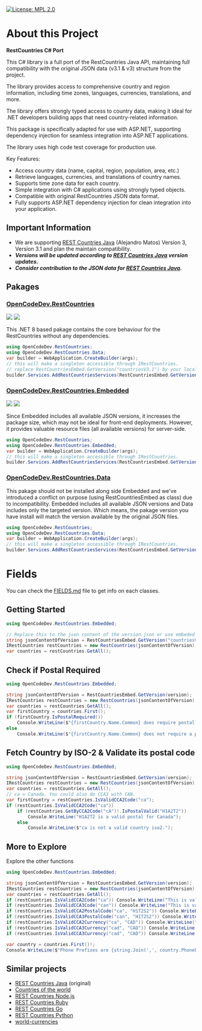 [![License: MPL 2.0](https://img.shields.io/badge/License-MPL_2.0-brightgreen.svg)](https://opensource.org/licenses/MPL-2.0)




# About this Project

**RestCountries C# Port**  

This C# library is a full port of the RestCountries Java API, maintaining full compatibility with the original JSON data (v3.1 & v3) structure from the project.  

The library provides access to comprehensive country and region information, including time zones, languages, currencies, translations, and more.  

The library offers strongly typed access to country data, making it ideal for .NET developers building apps that need country-related information.  

This package is specifically adapted for use with ASP.NET, supporting dependency injection for seamless integration into ASP.NET applications.  

The library uses high code test coverage for production use.  

Key Features:  
- Access country data (name, capital, region, population, area, etc.)  
- Retrieve languages, currencies, and translations of country names.  
- Supports time zone data for each country.  
- Simple integration with C# applications using strongly typed objects.  
- Compatible with original RestCountries JSON data format.  
- Fully supports ASP.NET dependency injection for clean integration into your application.




## Important Information
* We are supporting [REST Countries Java] (Alejandro Matos) Version 3, Version 3.1 and plan the maintain compatibility.
* ***Versions will be updated according to [REST Countries Java] version updates.***
* ***Consider contribution to the JSON data for [REST Countries Java].***
## Pakages
### [OpenCodeDev.RestCountries](https://www.nuget.org/packages/OpenCodeDev.RestCountries)

[![](https://img.shields.io/nuget/v/OpenCodeDev.RestCountries?label=Latest)](https://www.nuget.org/packages/OpenCodeDev.RestCountries) 
[![](https://img.shields.io/nuget/dt/OpenCodeDev.RestCountries?label=Downloads)](https://www.nuget.org/packages/OpenCodeDev.RestCountries)

This .NET 8 based pakage contains the core behaviour for the RestCountries without any dependencies.
``` cs
using OpenCodeDev.RestCountries;
using OpenCodeDev.RestCountries.Data;
var builder = WebApplication.CreateBuilder(args);
// this will make a singleton accessible through IRestCountries.
// replace RestCountriesEmbed.GetVersion("countriesV3.1") by your local or remote verson.json file.
builder.Services.AddRestCountriesServices(RestCountriesEmbed.GetVersion());
```

### [OpenCodeDev.RestCountries.Embedded](https://www.nuget.org/packages/OpenCodeDev.RestCountries.Embedded)

[![](https://img.shields.io/nuget/v/OpenCodeDev.RestCountries.Embedded?label=Latest)](https://www.nuget.org/packages/OpenCodeDev.RestCountries.Embedded)
[![](https://img.shields.io/nuget/dt/OpenCodeDev.RestCountries?label=Downloads)](https://www.nuget.org/packages/OpenCodeDev.RestCountries)

Since Embedded includes all available JSON versions, it increases the package size, which may not be ideal for front-end deployments. 
However, it provides valuable resource files (all available versions) for server-side.

``` cs
using OpenCodeDev.RestCountries;
using OpenCodeDev.RestCountries.Embedded;
var builder = WebApplication.CreateBuilder(args);
// this will make a singleton accessible through IRestCountries.
builder.Services.AddRestCountriesServices(RestCountriesEmbed.GetVersion("countriesV3.1"));

```
### [OpenCodeDev.RestCountries.Data](https://www.nuget.org/packages/OpenCodeDev.RestCountries.Data)
This pakage should not be installed along side Embedded and we've introduced a conflict on purpose (using RestCountriesEmbed as class) due to incompatibility.
Embedded includes all available JSON versions and Data includes only the targeted version.
Which means, the pakage version you have install will match the version available by the original JSON files.

``` cs
using OpenCodeDev.RestCountries;
using OpenCodeDev.RestCountries.Data;
var builder = WebApplication.CreateBuilder(args);
// this will make a singleton accessible through IRestCountries.
builder.Services.AddRestCountriesServices(RestCountriesEmbed.GetVersion());

```

# Fields
You can check the [FIELDS.md](FIELDS.md) file to get info on each classes.


## Getting Started

``` cs
using OpenCodeDev.RestCountries.Embedded;

// Replace this to the json content of the version.json or use embeded content.
string jsonContentOfVersion = RestCountriesEmbed.GetVersion("countriesV3.1");
IRestCountries restCountries = new RestCountries(jsonContentOfVersion);
var countries = restCountries.GetAll();

```

## Check if Postal Required
``` cs
using OpenCodeDev.RestCountries.Embedded;

string jsonContentOfVersion = RestCountriesEmbed.GetVersion(version);
IRestCountries restCountries = new RestCountries(jsonContentOfVersion);
var countries = restCountries.GetAll();
var firstCountry = countries.First();
if (firstCountry.IsPostalRequired()) 
    Console.WriteLine($"{firstCountry.Name.Common} does require postal of format: {firstCountry.PostalFormat!.Format}");
else
    Console.WriteLine($"{firstCountry.Name.Common} does not require a postal.");

```

## Fetch Country by ISO-2 & Validate its postal code
``` cs
using OpenCodeDev.RestCountries.Embedded;

string jsonContentOfVersion = RestCountriesEmbed.GetVersion(version);
IRestCountries restCountries = new RestCountries(jsonContentOfVersion);
var countries = restCountries.GetAll();
// ca = Canada. You could also do CCA3 with CAN.
var firstCountry = restCountries.IsValidCCA2Code("ca");
if (restCountries.IsValidCCA2Code("ca"))
    if (restCountries.GetByCCA2Code("cA")!.IsPostalValid("H1A2T2")) 
        Console.WriteLine("H1A2T2 is a valid postal for Canada");
    else
        Console.WriteLine($"ca is not a valid country iso2.");

```

## More to Explore
Explore the other functions
``` cs
using OpenCodeDev.RestCountries.Embedded;

string jsonContentOfVersion = RestCountriesEmbed.GetVersion(version);
IRestCountries restCountries = new RestCountries(jsonContentOfVersion);
var countries = restCountries.GetAll();
if (restCountries.IsValidCCA2Code("ca")) Console.WriteLine("This is valid country code.");
if (restCountries.IsValidCCA3Code("can")) Console.WriteLine("This is valid country code.");
if (restCountries.IsValidCCA2PostalCode("ca", "H1T2S2")) Console.WriteLine("This is valid country code and postal.");
if (restCountries.IsValidCCA3PostalCode("can", "H1T2S2")) Console.WriteLine("This is valid country code and postal.");
if (restCountries.IsValidCCA2Currency("ca", "CAD")) Console.WriteLine("CAD is a valid Canadian Currency.");
if (restCountries.IsValidCCA3Currency("cad", "CAD")) Console.WriteLine("CAD is a valid Canadian Currency.");
if (restCountries.IsValidCCA3Currency("cad", "CAD")) Console.WriteLine("CAD is a valid Canadian Currency.");

var country = countries.First()!;
Console.WriteLine($"Phone Prefixes are {string.Join(',', country.PhonePrefixes())}");
```

## Similar projects
* [REST Countries Java] (original)
* [Countries of the world]
* [REST Countries Node.js]
* [REST Countries Ruby]
* [REST Countries Go]
* [REST Countries Python]
* [world-currencies]

[world-currencies]: https://github.com/wiredmax/world-currencies
[REST Countries Java]: https://gitlab.com/restcountries/restcountries
[REST Countries Node.js]: https://github.com/aredo/restcountries
[REST Countries Ruby]: https://github.com/davidesantangelo/restcountry
[REST Countries Go]: https://github.com/alediaferia/gocountries
[REST Countries Python]: https://github.com/SteinRobert/python-restcountries
[Countries of the world]: http://countries.petethompson.net
[Original Project]: https://github.com/apilayer/restcountries/
[donation]: https://www.paypal.me/amatosg/15
[donate]: https://www.paypal.me/amatosg/15
